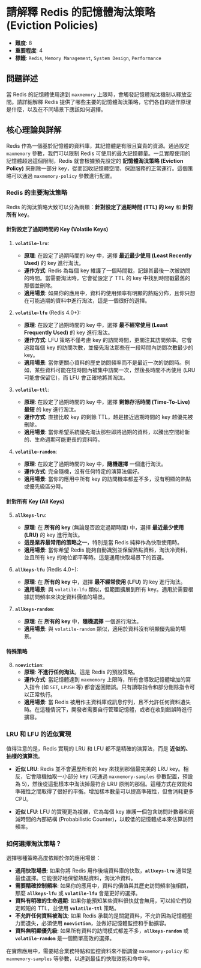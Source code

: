 # 請解釋 Redis 的記憶體淘汰策略 (Eviction Policies)

- **難度**: 8
- **重要程度**: 4
- **標籤**: `Redis`, `Memory Management`, `System Design`, `Performance`

## 問題詳述

當 Redis 的記憶體使用達到 `maxmemory` 上限時，會觸發記憶體淘汰機制以釋放空間。請詳細解釋 Redis 提供了哪些主要的記憶體淘汰策略，它們各自的運作原理是什麼，以及在不同場景下應該如何選擇。

## 核心理論與詳解

Redis 作為一個基於記憶體的資料庫，其記憶體是有限且寶貴的資源。通過設定 `maxmemory` 參數，我們可以限制 Redis 可使用的最大記憶體量。一旦實際使用的記憶體超過這個限制，Redis 就會根據預先設定的 **記憶體淘汰策略 (Eviction Policy)** 來刪除一部分 key，從而回收記憶體空間，保證服務的正常運行。這個策略可以通過 `maxmemory-policy` 參數進行配置。

### Redis 的主要淘汰策略

Redis 的淘汰策略大致可以分為兩類：**針對設定了過期時間 (TTL) 的 key** 和 **針對所有 key**。

#### 針對設定了過期時間的 Key (Volatile Keys)

1.  **`volatile-lru`**:
    *   **原理**: 在設定了過期時間的 key 中，選擇 **最近最少使用 (Least Recently Used)** 的 key 進行淘汰。
    *   **運作方式**: Redis 為每個 key 維護了一個時間戳，記錄其最後一次被訪問的時間。當需要淘汰時，它會從設定了 TTL 的 key 中找到時間戳最舊的那個並刪除。
    *   **適用場景**: 如果你的應用中，資料的使用頻率有明顯的熱點分佈，且你只想在可能過期的資料中進行淘汰，這是一個很好的選擇。

2.  **`volatile-lfu`** (Redis 4.0+):
    *   **原理**: 在設定了過期時間的 key 中，選擇 **最不經常使用 (Least Frequently Used)** 的 key 進行淘汰。
    *   **運作方式**: LFU 策略不僅考慮 key 的訪問時間，更關注其訪問頻率。它會追蹤每個 key 的訪問次數，並優先淘汰那些在一段時間內訪問次數最少的 key。
    *   **適用場景**: 當你更關心資料的歷史訪問頻率而不是最近一次的訪問時。例如，某些資料可能在短時間內被集中訪問一次，然後長時間不再使用 (LRU 可能會保留它)，而 LFU 會正確地將其淘汰。

3.  **`volatile-ttl`**:
    *   **原理**: 在設定了過期時間的 key 中，選擇 **剩餘存活時間 (Time-To-Live) 最短** 的 key 進行淘汰。
    *   **運作方式**: 直接比較 key 的剩餘 TTL，越是接近過期時間的 key 越優先被刪除。
    *   **適用場景**: 當你希望系統優先淘汰那些即將過期的資料，以騰出空間給新的、生命週期可能更長的資料時。

4.  **`volatile-random`**:
    *   **原理**: 在設定了過期時間的 key 中，**隨機選擇** 一個進行淘汰。
    *   **運作方式**: 完全隨機，沒有任何特定的演算法偏好。
    *   **適用場景**: 當你的應用中所有 key 的訪問機率都差不多，沒有明顯的熱點或優先級區分時。

#### 針對所有 Key (All Keys)

5.  **`allkeys-lru`**:
    *   **原理**: 在 **所有的 key** (無論是否設定過期時間) 中，選擇 **最近最少使用 (LRU)** 的 key 進行淘汰。
    *   **這是業界最常用的策略之一**，特別是當 Redis 純粹作為快取使用時。
    *   **適用場景**: 當你希望 Redis 能夠自動識別並保留熱點資料，淘汰冷資料，並且所有 key 的地位都平等時。這是通用快取場景下的首選。

6.  **`allkeys-lfu`** (Redis 4.0+):
    *   **原理**: 在 **所有的 key** 中，選擇 **最不經常使用 (LFU)** 的 key 進行淘汰。
    *   **適用場景**: 與 `volatile-lfu` 類似，但範圍擴展到所有 key。適用於需要根據訪問頻率來決定資料價值的場景。

7.  **`allkeys-random`**:
    *   **原理**: 在 **所有的 key** 中，**隨機選擇** 一個進行淘汰。
    *   **適用場景**: 與 `volatile-random` 類似，適用於資料沒有明顯優先級的場景。

#### 特殊策略

8.  **`noeviction`**:
    *   **原理**: **不進行任何淘汰**。這是 Redis 的預設策略。
    *   **運作方式**: 當記憶體達到 `maxmemory` 上限時，所有會導致記憶體增加的寫入指令 (如 `SET`, `LPUSH` 等) 都會返回錯誤。只有讀取指令和部分刪除指令可以正常執行。
    *   **適用場景**: 當 Redis 被用作主資料庫或訊息佇列，且不允許任何資料遺失時。在這種情況下，開發者需要自行管理記憶體，或者在收到錯誤時進行擴容。

### LRU 和 LFU 的近似實現

值得注意的是，Redis 實現的 LRU 和 LFU 都不是精確的演算法，而是 **近似的、抽樣的演算法**。

- **近似 LRU**: Redis 並不會遍歷所有的 key 來找到那個最完美的 LRU key。相反，它會隨機抽取一小部分 key (可通過 `maxmemory-samples` 參數配置，預設為 5)，然後從這批樣本中淘汰掉最符合 LRU 原則的那個。這種方式在效能和準確性之間取得了很好的平衡。增加樣本數量可以提高準確性，但會消耗更多 CPU。

- **近似 LFU**: LFU 的實現更為複雜，它為每個 key 維護一個包含訪問計數器和衰減時間的內部結構 (Probabilistic Counter)，以較低的記憶體成本來估算訪問頻率。

### 如何選擇淘汰策略？

選擇哪種策略高度依賴於你的應用場景：

- **通用快取場景**: 如果你將 Redis 用作後端資料庫的快取，**`allkeys-lru`** 通常是最佳選擇。它能很好地保留熱點資料，淘汰冷資料。
- **需要精確控制頻率**: 如果你的應用中，資料的價值與其歷史訪問頻率強相關，那麼 **`allkeys-lfu`** 或 **`volatile-lfu`** 會是更好的選擇。
- **資料有明確的生命週期**: 如果你能預知某些資料很快就會無用，可以給它們設定較短的 TTL，並使用 **`volatile-ttl`** 策略。
- **不允許任何資料被淘汰**: 如果 Redis 承載的是關鍵資料，不允許因為記憶體壓力而遺失，必須使用 **`noeviction`**，並做好記憶體監控和手動擴容。
- **資料無明顯優先級**: 如果所有資料的訪問模式都差不多，**`allkeys-random`** 或 **`volatile-random`** 是一個簡單高效的選擇。

在實際應用中，需要結合業務特點和監控資料來不斷調優 `maxmemory-policy` 和 `maxmemory-samples` 等參數，以達到最佳的快取效能和命中率。
